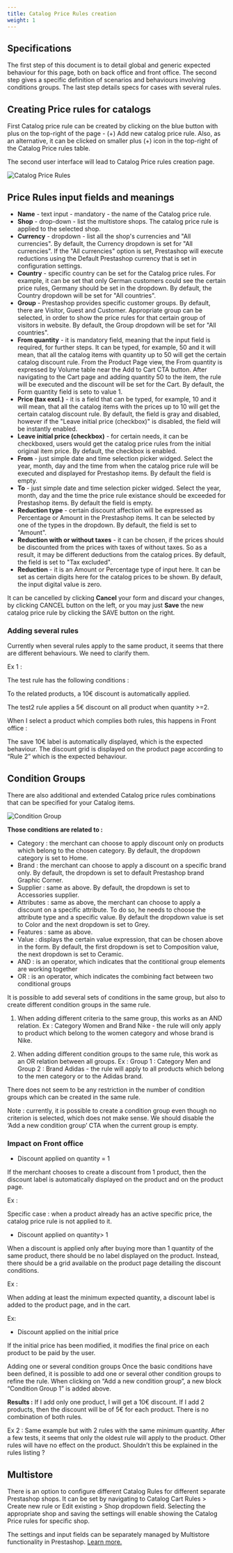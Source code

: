 ```yaml
---
title: Catalog Price Rules creation
weight: 1
---
```

## Specifications

The first step of this document is to detail global and generic expected behaviour for this page, both on back office and front office. The second step gives a specific definition of scenarios and behaviours involving conditions groups. The last step details specs for cases with several rules.

## Creating Price rules for catalogs

First Catalog price rule can be created by clicking on the blue button with plus on the top-right of the page - (+) Add new catalog price rule. Also, as an alternative, it can be clicked on smaller plus (+) icon in the top-right of the Catalog Price rules table.

The second user interface will lead to Catalog Price rules creation page.

![Catalog Price Rules](/static/img/catalog-price-rules.png)

## Price Rules input fields and meanings

- **Name** - text input - mandatory - the name of the Catalog price rule.
- **Shop** - drop-down - list the multistore shops. The catalog price rule is applied to the selected shop.
- **Currency** - dropdown - list all the shop's currencies and "All currencies". By default, the Currency dropdown is set for "All currencies". If the "All currencies" option is set, Prestashop will execute reductions using the Default Prestashop currency that is set in configuration settings. <br>
- **Country** - specific country can be set for the Catalog price rules. For example, it can be set that only German customers could see the certain price rules, Germany should be set in the dropdown. By default, the Country dropdown will be set for "All countries".<br>
- **Group** - Prestashop provides specific customer groups. By default, there are Visitor, Guest and Customer. Appropriate group can be selected, in order to show the price rules for that certain group of visitors in website. By default, the Group dropdown will be set for "All countries".<br>
- **From quantity** - it is mandatory field, meaning that the input field is required, for further steps. It can be typed, for example, 50 and it will mean, that all the catalog items with quantity up to 50 will get the certain catalog discount rule. From the Product Page view, the From quantity is expressed by Volume table near the Add to Cart CTA button. After navigating to the Cart page and adding quantity 50 to the item, the rule will be executed and the discount will be set for the Cart. By default, the Form quantity field is seto to value 1.<br>
- **Price (tax excl.)** - it is a field that can be typed, for example, 10 and it will mean, that all the catalog items with the prices up to 10 will get the certain catalog discount rule. By default, the field is gray and disabled, however if the "Leave initial price (checkbox)" is disabled, the field will be instantly enabled.<br>
- **Leave initial price (checkbox)** - for certain needs, it can be checkboxed, users would get the catalog price rules from the initial original item price. By default, the checkbox is enabled.<br>
- **From** - just simple date and time selection picker widged. Select the year, month, day and the time from when the catalog price rule will be executed and displayed for Prestashop items. By default the field is empty.<br>
- **To** - just simple date and time selection picker widged. Select the year, month, day and the time the price rule existance should be exceeded for Prestashop items. By default the field is empty.<br>
- **Reduction type** - certain discount affection will be expressed as Percentage or Amount in the Prestashop items. It can be selected by one of the types in the dropdown. By default, the field is set to "Amount".<br>
- **Reduction with or without taxes** - it can be chosen, if the prices should be discounted from the prices with taxes of without taxes. So as a result, it may be different deductions from the catalog prices. By default, the field is set to "Tax excluded".<br>
- **Reduction** - it is an Amount or Percentage type of input here. It can be set as certain digits here for the catalog prices to be shown. By default, the input digital value is zero.

It can be cancelled by clicking **Cancel** your form and discard your changes, by clicking CANCEL button on the left, or you may just **Save** the new catalog price rule by clicking the SAVE button on the right.

### Adding several rules

Currently when several rules apply to the same product, it seems that there are different behaviours. We need to clarify them.

Ex 1 :

The test rule has the following conditions :

To the related products, a 10€ discount is automatically applied.

The test2 rule applies a 5€ discount on all product when quantity &gt;=2.

When I select a product which complies both rules, this happens in Front office :

The save 10€ label is automatically displayed, which is the expected behaviour. The discount grid is displayed on the product page according to “Rule 2” which is the expected behaviour.

## Condition Groups
There are also additional and extended Catalog price rules combinations that can be specified for your Catalog items.

![Condition Group](/static/img/condition-group.png)

**Those conditions are related to :**
- Category : the merchant can choose to apply discount only on products which belong to the chosen category. By default, the dropdown category is set to Home.
- Brand : the merchant can choose to apply a discount on a specific brand only. By default, the dropdown is set to default Prestashop brand Graphic Corner.
- Supplier : same as above. By default, the dropdown is set to Accessories supplier.
- Attributes : same as above, the merchant can choose to apply a discount on a specific attribute. To do so, he needs to choose the attribute type and a specific value. By default the dropdown value is set to Color and the next dropdown is set to Grey.
- Features : same as above.
- Value : displays the certain value expression, that can be chosen above in the form. By default, the first dropdown is set to Composition value, the next dropdown is set to Ceramic.
- AND : is an operator, which indicates that the contitional group elements are working together
- OR : is an operator, which indicates the combining fact between two conditional groups

It is possible to add several sets of conditions in the same group, but also to create different condition groups in the same rule.

1) When adding different criteria to the same group, this works as an AND relation. 
Ex : Category Women and Brand Nike - the rule will only apply to product which belong to the women category and whose brand is Nike.

2) When adding different condition groups to the same rule, this work as an OR relation between all groups. 
Ex : Group 1 : Category Men and Group 2 : Brand Adidas - the rule will apply to all products which belong to the men category or to the Adidas brand.

There does not seem to be any restriction in the number of condition groups which can be created in the same rule.

Note : currently, it is possible to create a condition group even though no criterion is selected, which does not make sense. We should disable the ‘Add a new condition group’ CTA when the current group is empty.

### Impact on Front office

- Discount applied on quantity = 1

If the merchant chooses to create a discount from 1 product, then the discount label is automatically displayed on the product and on the product page.

Ex :

Specific case : when a product already has an active specific price, the catalog price rule is not applied to it.

- Discount applied on quantity> 1

When a discount is applied only after buying more than 1 quantity of the same product, there should be no label displayed on the product. Instead, there should be a grid available on the product page detailing the discount conditions.

Ex :

When adding at least the minimum expected quantity, a discount label is added to the product page, and in the cart.

Ex:

- Discount applied on the initial price

If the initial price has been modified, it modifies the final price on each product to be paid by the user.

Adding one or several condition groups Once the basic conditions have been defined, it is possible to add one or several other condition groups to refine the rule. When clicking on “Add a new condition group”, a new block “Condition Group 1” is added above.


**Results :** If I add only one product, I will get a 10€ discount. If I add 2 products, then the discount will be of 5€ for each product. There is no combination of both rules.

Ex 2 : Same example but with 2 rules with the same minimum quantity. After a few tests, it seems that only the oldest rule will apply to the product. Other rules will have no effect on the product. Shouldn’t this be explained in the rules listing ?

## Multistore 
There is an option to configure different Catalog Rules for different separate Prestashop shops. It can be set by navigating to Catalog Cart Rules > Create new rule or Edit existing > Shop dropdown field. Selecting the appropriate shop and saving the settings will enable showing the Catalog Price rules for specific shop.

The settings and input fields can be separately managed by Multistore functionality in Prestashop. [Learn more.](https://github.com/PrestaShop/prestashop-specs/blob/master/content/1.7/back-office/shop-parameters/general/maintenance.md#multistore-behavior)
